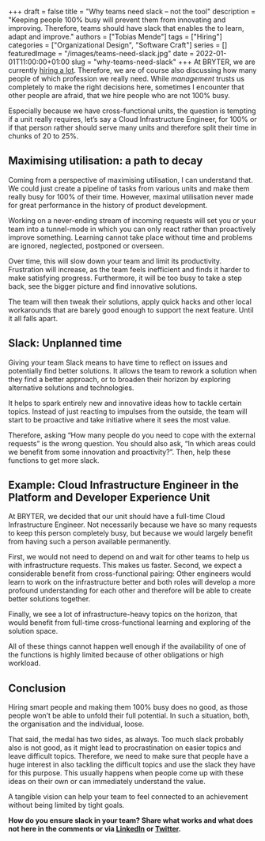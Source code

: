 +++ 
draft = false
title = "Why teams need slack – not the tool"
description = "Keeping people 100% busy will prevent them from innovating and improving. Therefore, teams should have slack that enables the to learn, adapt and improve."
authors = ["Tobias Mende"]
tags = ["Hiring"]
categories = ["Organizational Design", "Software Craft"]
series = []
featuredImage = "/images/teams-need-slack.jpg"
date = 2022-01-01T11:00:00+01:00
slug = "why-teams-need-slack"
+++
At BRYTER, we are currently [hiring a lot](https://bryter.com/careers/). Therefore, we are of course also discussing how many people of which profession we really need. While *management* trusts us completely to make the right decisions here, sometimes I encounter that other people are afraid, that we hire people who are not 100% busy.

Especially because we have cross-functional units, the question is tempting if a unit really requires, let’s say a Cloud Infrastructure Engineer, for 100% or if that person rather should serve many units and therefore split their time in chunks of 20 to 25%.

## Maximising utilisation: a path to decay
Coming from a perspective of maximising utilisation, I can understand that. We could just create a pipeline of tasks from various units and make them really busy for 100% of their time. However, maximal utilisation never made for great performance in the history of product development.

Working on a never-ending stream of incoming requests will set you or your team into a tunnel-mode in which you can only react rather than proactively improve something. Learning cannot take place without time and problems are ignored, neglected, postponed or overseen.

Over time, this will slow down your team and limit its productivity. Frustration will increase, as the team feels inefficient and finds it harder to make satisfying progress. Furthermore, it will be too busy to take a step back, see the bigger picture and find innovative solutions.

The team will then tweak their solutions, apply quick hacks and other local workarounds that are barely good enough to support the next feature. Until it all falls apart.

## Slack: Unplanned time
Giving your team Slack means to have time to reflect on issues and potentially find better solutions. It allows the team to rework a solution when they find a better approach, or to broaden their horizon by exploring alternative solutions and technologies.

It helps to spark entirely new and innovative ideas how to tackle certain topics. Instead of just reacting to impulses from the outside, the team will start to be proactive and take initiative where it sees the most value.

Therefore, asking “How many people do you need to cope with the external requests” is the wrong question. You should also ask, “In which areas could we benefit from some innovation and proactivity?”. Then, help these functions to get more slack.

## Example: Cloud Infrastructure Engineer in the Platform and Developer Experience Unit
At BRYTER, we decided that our unit should have a full-time Cloud Infrastructure Engineer. Not necessarily because we have so many requests to keep this person completely busy, but because we would largely benefit from having such a person available permanently.

First, we would not need to depend on and wait for other teams to help us with infrastructure requests. This makes us faster. Second, we expect a considerable benefit from cross-functional pairing: Other engineers would learn to work on the infrastructure better and both roles will develop a more profound understanding for each other and therefore will be able to create better solutions together.

Finally, we see a lot of infrastructure-heavy topics on the horizon, that would benefit from full-time cross-functional learning and exploring of the solution space.

All of these things cannot happen well enough if the availability of one of the functions is highly limited because of other obligations or high workload.

## Conclusion
Hiring smart people and making them 100% busy does no good, as those people won’t be able to unfold their full potential. In such a situation, both, the organisation and the individual, loose.

That said, the medal has two sides, as always. Too much slack probably also is not good, as it might lead to procrastination on easier topics and leave difficult topics. Therefore, we need to make sure that people have a huge interest in also tackling the difficult topics and use the slack they have for this purpose. This usually happens when people come up with these ideas on their own or can immediately understand the value. 

A tangible vision can help your team to feel connected to an achievement without being limited by tight goals.

**How do you ensure slack in your team? Share what works and what does not here in the comments or via [LinkedIn](https://www.linkedin.com/in/tobiasmende/) or [Twitter](https://twitter.com/Tobias_Mende).**